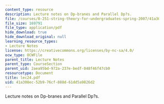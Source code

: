 ```yaml
---
content_type: resource
description: Lecture notes on Dp-branes and Parallel Dp?s.
file: /courses/8-251-string-theory-for-undergraduates-spring-2007/41a308ec52b976cf888d61dd5a9826d2_lec24.pdf
file_size: 169791
file_type: application/pdf
hide_download: true
hide_download_original: null
learning_resource_types:
- Lecture Notes
license: https://creativecommons.org/licenses/by-nc-sa/4.0/
ocw_type: OCWFile
parent_title: Lecture Notes
parent_type: CourseSection
parent_uid: 2aea95bd-972a-237e-bedf-048f46f47cb0
resourcetype: Document
title: lec24.pdf
uid: 41a308ec-52b9-76cf-888d-61dd5a9826d2
---
```

Lecture notes on Dp-branes and Parallel Dp?s.
